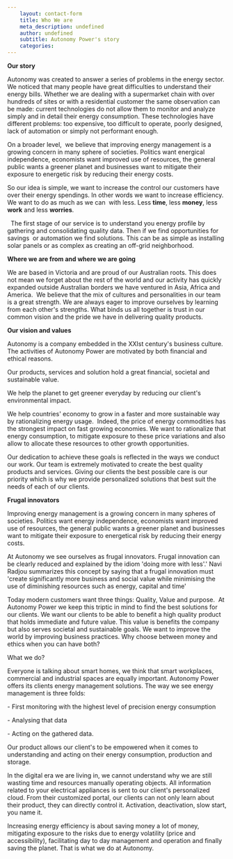 ```yaml
---
	layout: contact-form
	title: Who We are
	meta_description: undefined
	author: undefined
	subtitle: Autonomy Power's story
	categories:
---
```

<p><strong>Our story</strong>&nbsp;</p>


<p>Autonomy was created to answer a series of problems in the energy sector. We noticed that many people have great difficulties to understand their energy bills. Whether we are dealing with a supermarket chain with over hundreds of sites or with a residential customer the same observation can be made: current technologies do not allow them to monitor and analyze simply and in detail their energy consumption. These technologies have different problems: too expensive, too difficult to operate, poorly designed, lack of automation or simply not performant enough.&nbsp;&nbsp;</p>

<p>On a broader level,&nbsp; we believe that improving energy management is a growing concern in many sphere of societies. Politics want energical independence, economists want improved use of resources, the general public wants a greener planet and businesses want to mitigate their exposure to energetic risk by reducing their energy costs.&nbsp;&nbsp;</p>


<p>So our idea is simple, we want to increase the control our customers have over their energy spendings. In other words we want to increase efficiency. We want to do as much as we can&nbsp; with less. Less <strong>time</strong>, less <strong>money</strong>, less <strong>work</strong> and less <strong>worries</strong>.&nbsp;&nbsp;</p>

<p>&nbsp;&nbsp;The first stage of our service is to understand you energy profile by gathering and consolidating quality data. Then if we find opportunities for savings&nbsp; or automation we find solutions. This can be as simple as installing solar panels or as complex as creating an off-grid neighborhood.&nbsp;</p>

<p><strong>Where we are from and where we are going</strong>&nbsp;&nbsp;</p>

<p>We are based in Victoria and are proud of our Australian roots. This does not mean we forget about the rest of the world and our activity has quickly expanded outside Australian borders we have ventured in Asia, Africa and America.&nbsp; We believe that the mix of cultures and personalities in our team is a great strength. We are always eager to improve ourselves by learning from each other's strengths. What binds us all together is trust in our common vision and the pride we have in delivering quality products.&nbsp;</p>


<p><strong>Our vision and values</strong>&nbsp;</p>

<p>Autonomy is a company embedded in the XXIst century's business culture. The activities of Autonomy Power are motivated by both financial and ethical reasons.&nbsp;</p>

<p>Our products, services and solution hold a great financial, societal and sustainable value.&nbsp;&nbsp;&nbsp;</p>
<p>We help the planet to get greener everyday by reducing our client's environmental impact.&nbsp;&nbsp;</p>
<p>We help countries' economy to grow in a faster and more sustainable way by rationalizing energy usage.&nbsp; Indeed, the price of energy commodities has the strongest impact on fast growing economies. We want to rationalize that energy consumption, to mitigate exposure to these price variations and also allow to allocate these resources to other growth opportunities.&nbsp;&nbsp;</p>

<p>Our dedication to achieve these goals is reflected in the ways we conduct our work. Our team is extremely motivated to create the best quality products and services. Giving our clients the best possible care is our priority which is why we provide personalized solutions that best suit the needs of each of our clients.&nbsp;&nbsp;</p>




<p><strong>Frugal innovators</strong>&nbsp;&nbsp;</p>

<p>Improving energy management is a growing concern in many spheres of societies. Politics want energy independence, economists want improved use of resources, the general public wants a greener planet and businesses want to mitigate their exposure to energetical risk by reducing their energy costs.&nbsp;&nbsp;</p>

<p>At Autonomy we see ourselves as frugal innovators. Frugal innovation can be clearly reduced and explained by the idiom 'doing more with less'.' Navi Radjou summarizes this concept by saying that a frugal innovation must 'create significantly more business and social value while minimising the use of diminishing resources such as energy, capital and time'&nbsp;</p>

<p>Today modern customers want three things: Quality, Value and purpose.&nbsp; At Autonomy Power we keep this triptic in mind to find the best solutions for our clients. We want our clients to be able to benefit a high quality product that holds immediate and future value. This value is benefits the company but also serves societal and sustainable goals. We want to improve the world by improving business practices. Why choose between money and ethics when you can have both?&nbsp;</p>
<p>What we do?&nbsp;</p>
<p>Everyone is talking about smart homes, we think that smart workplaces, commercial and industrial spaces are equally important. Autonomy Power offers its clients energy management solutions. The way we see energy management is three folds:&nbsp;</p>
<p>- First monitoring with the highest level of precision energy consumption&nbsp;</p>
<p>- Analysing that data&nbsp;&nbsp;</p>
<p>- Acting on the gathered data.&nbsp;&nbsp;</p>
<p>Our product allows our client's to be empowered when it comes to understanding and acting on their energy consumption, production and storage.&nbsp;&nbsp;</p>
<p>In the digital era we are living in, we cannot understand why we are still wasting time and resources manually operating objects. All information related to your electrical appliances is sent to our client's personalized cloud. From their customized portal, our clients can not only learn about their product, they can directly control it. Activation, deactivation, slow start, you name it.&nbsp;</p>

<p>Increasing energy efficiency is about saving money a lot of money, mitigating exposure to the risks due to energy volatility (price and accessibility), facilitating day to day management and operation and finally saving the planet. That is what we do at Autonomy.&nbsp;&nbsp;</p>


    
